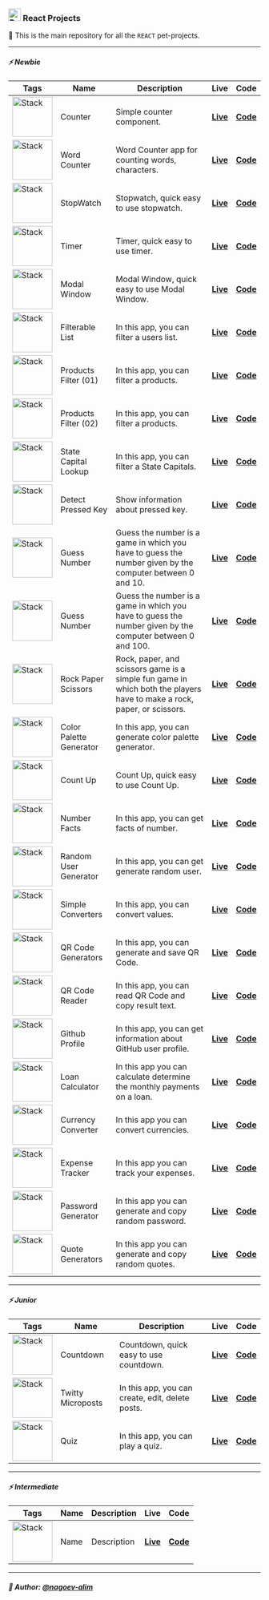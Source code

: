 ### <img width=25 src="https://skillicons.dev/icons?i=react"  alt="Reac"/> React Projects

👋 This is the main repository for all the `REACT` pet-projects.

----

##### ⚡️ Newbie

| **Tags**                                                                           | **Name**                | **Description**                                                                                                        | **Live**                                                                                           | **Code**                                                                                                          |
|------------------------------------------------------------------------------------|-------------------------|------------------------------------------------------------------------------------------------------------------------|----------------------------------------------------------------------------------------------------|-------------------------------------------------------------------------------------------------------------------|
| <img width="80" src="https://skillicons.dev/icons?i=html,css,react"  alt="Stack"/> | Counter                 | Simple counter component.                                                                                              | [**Live**](https://npp-react-projects.vercel.app/projects/counter/dist/index.html)                 | [**Code**](https://github.com/nagoev-alim/npp-react-projects/tree/master/projects/counter/source)                 |
| <img width="80" src="https://skillicons.dev/icons?i=html,css,react"  alt="Stack"/> | Word Counter            | Word Counter app for counting words, characters.                                                                       | [**Live**](https://npp-react-projects.vercel.app/projects/word-counter/dist/index.html)            | [**Code**](https://github.com/nagoev-alim/npp-react-projects/tree/master/projects/word-counter/source)            |
| <img width="80" src="https://skillicons.dev/icons?i=html,css,react"  alt="Stack"/> | StopWatch               | Stopwatch, quick easy to use stopwatch.                                                                                | [**Live**](https://npp-react-projects.vercel.app/projects/stopwatch/dist/index.html)               | [**Code**](https://github.com/nagoev-alim/npp-react-projects/tree/master/projects/stopwatch/source)               |
| <img width="80" src="https://skillicons.dev/icons?i=html,css,react"  alt="Stack"/> | Timer                   | Timer, quick easy to use timer.                                                                                        | [**Live**](https://npp-react-projects.vercel.app/projects/timer/dist/index.html)                   | [**Code**](https://github.com/nagoev-alim/npp-react-projects/tree/master/projects/timer/source)                   |
| <img width="80" src="https://skillicons.dev/icons?i=html,css,react"  alt="Stack"/> | Modal Window            | Modal Window, quick easy to use Modal Window.                                                                          | [**Live**](https://npp-react-projects.vercel.app/projects/modal-window/dist/index.html)            | [**Code**](https://github.com/nagoev-alim/npp-react-projects/tree/master/projects/modal-window/source)            |
| <img width="80" src="https://skillicons.dev/icons?i=html,css,react"  alt="Stack"/> | Filterable List         | In this app, you can filter a users list.                                                                              | [**Live**](https://npp-react-projects.vercel.app/projects/filterable-list/dist/index.html)         | [**Code**](https://github.com/nagoev-alim/npp-react-projects/tree/master/projects/filterable-list/source)         |
| <img width="80" src="https://skillicons.dev/icons?i=html,css,react"  alt="Stack"/> | Products Filter (01)    | In this app, you can filter a products.                                                                                | [**Live**](https://npp-react-projects.vercel.app/projects/products-filter-01/dist/index.html)      | [**Code**](https://github.com/nagoev-alim/npp-react-projects/tree/master/projects/products-filter-01/source)      |
| <img width="80" src="https://skillicons.dev/icons?i=html,css,react"  alt="Stack"/> | Products Filter (02)    | In this app, you can filter a products.                                                                                | [**Live**](https://npp-react-projects.vercel.app/projects/products-filter-02/dist/index.html)      | [**Code**](https://github.com/nagoev-alim/npp-react-projects/tree/master/projects/products-filter-02/source)      |
| <img width="80" src="https://skillicons.dev/icons?i=html,css,react"  alt="Stack"/> | State Capital Lookup    | In this app, you can filter a State Capitals.                                                                          | [**Live**](https://npp-react-projects.vercel.app/projects/state-capital-lookup/dist/index.html)    | [**Code**](https://github.com/nagoev-alim/npp-react-projects/tree/master/projects/state-capital-lookup/source)    |
| <img width="80" src="https://skillicons.dev/icons?i=html,css,react"  alt="Stack"/> | Detect Pressed Key      | Show information about pressed key.                                                                                    | [**Live**](https://npp-react-projects.vercel.app/projects/detect-pressed-key/dist/index.html)      | [**Code**](https://github.com/nagoev-alim/npp-react-projects/tree/master/projects/detect-pressed-key/source)      |
| <img width="80" src="https://skillicons.dev/icons?i=html,css,react"  alt="Stack"/> | Guess Number            | Guess the number is a game in which you have to guess the number given by the computer between 0 and 10.               | [**Live**](https://npp-react-projects.vercel.app/projects/guess-number-01/dist/index.html)         | [**Code**](https://github.com/nagoev-alim/npp-react-projects/tree/master/projects/guess-number-01/source)         |
| <img width="80" src="https://skillicons.dev/icons?i=html,css,react"  alt="Stack"/> | Guess Number            | Guess the number is a game in which you have to guess the number given by the computer between 0 and 100.              | [**Live**](https://npp-react-projects.vercel.app/projects/guess-number-02/dist/index.html)         | [**Code**](https://github.com/nagoev-alim/npp-react-projects/tree/master/projects/guess-number-02/source)         |
| <img width="80" src="https://skillicons.dev/icons?i=html,css,react"  alt="Stack"/> | Rock Paper Scissors     | Rock, paper, and scissors game is a simple fun game in which both the players have to make a rock, paper, or scissors. | [**Live**](https://npp-react-projects.vercel.app/projects/rock-paper-scissor/dist/index.html)      | [**Code**](https://github.com/nagoev-alim/npp-react-projects/tree/master/projects/rock-paper-scissor/source)      |
| <img width="80" src="https://skillicons.dev/icons?i=html,css,react"  alt="Stack"/> | Color Palette Generator | In this app, you can generate color palette generator.                                                                 | [**Live**](https://npp-react-projects.vercel.app/projects/color-palette-generator/dist/index.html) | [**Code**](https://github.com/nagoev-alim/npp-react-projects/tree/master/projects/color-palette-generator/source) |
| <img width="80" src="https://skillicons.dev/icons?i=html,css,react"  alt="Stack"/> | Count Up                | Count Up, quick easy to use Count Up.                                                                                  | [**Live**](https://npp-react-projects.vercel.app/projects/count-up/dist/index.html)                | [**Code**](https://github.com/nagoev-alim/npp-react-projects/tree/master/projects/count-up/source)                |
| <img width="80" src="https://skillicons.dev/icons?i=html,css,react"  alt="Stack"/> | Number Facts            | In this app, you can get facts of number.                                                                              | [**Live**](https://npp-react-projects.vercel.app/projects/number-facts/dist/index.html)            | [**Code**](https://github.com/nagoev-alim/npp-react-projects/tree/master/projects/number-facts/source)            |
| <img width="80" src="https://skillicons.dev/icons?i=html,css,react"  alt="Stack"/> | Random User Generator   | In this app, you can get generate random user.                                                                         | [**Live**](https://npp-react-projects.vercel.app/projects/random-user-generator/dist/index.html)   | [**Code**](https://github.com/nagoev-alim/npp-react-projects/tree/master/projects/random-user-generator/source)   |
| <img width="80" src="https://skillicons.dev/icons?i=html,css,react"  alt="Stack"/> | Simple Converters       | In this app, you can convert values.                                                                                   | [**Live**](https://npp-react-projects.vercel.app/projects/simple-converters/dist/index.html)       | [**Code**](https://github.com/nagoev-alim/npp-react-projects/tree/master/projects/simple-converters/source)       |
| <img width="80" src="https://skillicons.dev/icons?i=html,css,react"  alt="Stack"/> | QR Code Generators      | In this app, you can generate and save QR Code.                                                                        | [**Live**](https://npp-react-projects.vercel.app/projects/qr-code-generators/dist/index.html)      | [**Code**](https://github.com/nagoev-alim/npp-react-projects/tree/master/projects/qr-code-generators/source)      |
| <img width="80" src="https://skillicons.dev/icons?i=html,css,react"  alt="Stack"/> | QR Code Reader          | In this app, you can read QR Code and copy result text.                                                                | [**Live**](https://npp-react-projects.vercel.app/projects/qr-code-reader/dist/index.html)          | [**Code**](https://github.com/nagoev-alim/npp-react-projects/tree/master/projects/qr-code-reader/source)          |
| <img width="80" src="https://skillicons.dev/icons?i=html,css,react"  alt="Stack"/> | Github Profile          | In this app, you can get information about GitHub user profile.                                                        | [**Live**](https://npp-react-projects.vercel.app/projects/github-profile/dist/index.html)          | [**Code**](https://github.com/nagoev-alim/npp-react-projects/tree/master/projects/github-profile/source)          |
| <img width="80" src="https://skillicons.dev/icons?i=html,css,react"  alt="Stack"/> | Loan Calculator         | In this app you can calculate determine the monthly payments on a loan.                                                | [**Live**](https://npp-react-projects.vercel.app/projects/loan-calculator/dist/index.html)         | [**Code**](https://github.com/nagoev-alim/npp-react-projects/tree/master/projects/loan-calculator/source)         |
| <img width="80" src="https://skillicons.dev/icons?i=html,css,react"  alt="Stack"/> | Currency Converter      | In this app you can convert currencies.                                                                                | [**Live**](https://npp-react-projects.vercel.app/projects/currency-converter/dist/index.html)      | [**Code**](https://github.com/nagoev-alim/npp-react-projects/tree/master/projects/currency-converter/source)      |
| <img width="80" src="https://skillicons.dev/icons?i=html,css,react"  alt="Stack"/> | Expense Tracker         | In this app you can track your expenses.                                                                               | [**Live**](https://npp-react-projects.vercel.app/projects/expense-tracker/dist/index.html)         | [**Code**](https://github.com/nagoev-alim/npp-react-projects/tree/master/projects/expense-tracker/source)         |
| <img width="80" src="https://skillicons.dev/icons?i=html,css,react"  alt="Stack"/> | Password Generator      | In this app you can generate and copy random password.                                                                 | [**Live**](https://npp-react-projects.vercel.app/projects/password-generator/dist/index.html)      | [**Code**](https://github.com/nagoev-alim/npp-react-projects/tree/master/projects/password-generator/source)      |
| <img width="80" src="https://skillicons.dev/icons?i=html,css,react"  alt="Stack"/> | Quote Generators        | In this app you can generate and copy random quotes.                                                                   | [**Live**](https://npp-react-projects.vercel.app/projects/quote-generators/dist/index.html)        | [**Code**](https://github.com/nagoev-alim/npp-react-projects/tree/master/projects/quote-generators/source)        |

----

##### ⚡️ Junior

| **Tags**                                                                           | **Name**          | **Description**                                  | **Live**                                                                                     | **Code**                                                                                                    |
|------------------------------------------------------------------------------------|-------------------|--------------------------------------------------|----------------------------------------------------------------------------------------------|-------------------------------------------------------------------------------------------------------------|
| <img width="80" src="https://skillicons.dev/icons?i=html,css,react"  alt="Stack"/> | Countdown         | Countdown, quick easy to use countdown.          | [**Live**](https://npp-react-projects.vercel.app/projects/countdown/dist/index.html)         | [**Code**](https://github.com/nagoev-alim/npp-react-projects/tree/master/projects/countdown/source)         |
| <img width="80" src="https://skillicons.dev/icons?i=html,css,react"  alt="Stack"/> | Twitty Microposts | In this app, you can create, edit, delete posts. | [**Live**](https://npp-react-projects.vercel.app/projects/twitty-microposts/dist/index.html) | [**Code**](https://github.com/nagoev-alim/npp-react-projects/tree/master/projects/twitty-microposts/source) |
| <img width="80" src="https://skillicons.dev/icons?i=html,css,react"  alt="Stack"/> | Quiz              | In this app, you can play a quiz.                | [**Live**](https://npp-quiz-react.vercel.app/)                                               | [**Code**](https://github.com/nagoev-alim/npp-react-projects/tree/master/projects/quiz/source)              |

----

##### ⚡️ Intermediate

| **Tags**                                                                           | **Name** | **Description** | **Live**     | **Code**     |
|------------------------------------------------------------------------------------|----------|-----------------|--------------|--------------|
| <img width="80" src="https://skillicons.dev/icons?i=html,css,react"  alt="Stack"/> | Name     | Description     | [**Live**]() | [**Code**]() |

----

##### 🙌 Author: [@nagoev-alim](https://github.com/nagoev-alim)
